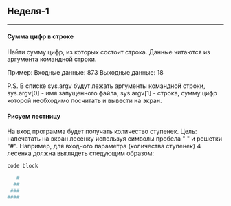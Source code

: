 ## Неделя-1 
-----------------------------------------------------------------
#### Сумма цифр в строке 
Найти сумму цифр, из которых состоит строка.
Данные читаются из аргумента командной строки.

Пример:
Входные данные: 873
Выходные данные: 18

P.S.
В списке sys.argv будут лежать аргументы командной строки, sys.argv[0] - имя запущенного файла, sys.argv[1] - строка, сумму цифр которой необходимо посчитать и вывести на экран.

#### Рисуем лестницу
На вход программа будет получать количество ступенек.
Цель: напечатать на экран лесенку используя символы пробела " " и решетки "#". Например, для входного параметра (количества ступенек) 4 лесенка должна выглядеть следующим образом:
```
code block
```

```python
   #
  ##
 ###
####
```